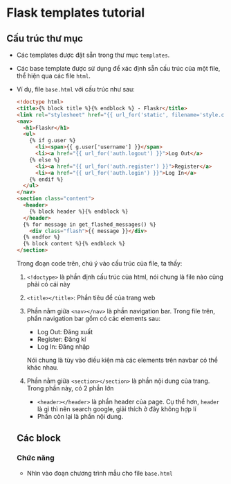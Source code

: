 # Flask templates tutorial

## Cấu trúc thư mục

- Các templates được đặt sẵn trong thư mục `templates`.

- Các base template được sử dụng để xác định sẵn cấu trúc của một file, thể hiện qua các file `html`.

- Ví dụ, file `base.html` với cấu trúc như sau:

  ```html
  <!doctype html>
  <title>{% block title %}{% endblock %} - Flaskr</title>
  <link rel="stylesheet" href="{{ url_for('static', filename='style.css') }}">
  <nav>
    <h1>Flaskr</h1>
    <ul>
      {% if g.user %}
        <li><span>{{ g.user['username'] }}</span>
        <li><a href="{{ url_for('auth.logout') }}">Log Out</a>
      {% else %}
        <li><a href="{{ url_for('auth.register') }}">Register</a>
        <li><a href="{{ url_for('auth.login') }}">Log In</a>
      {% endif %}
    </ul>
  </nav>
  <section class="content">
    <header>
      {% block header %}{% endblock %}
    </header>
    {% for message in get_flashed_messages() %}
      <div class="flash">{{ message }}</div>
    {% endfor %}
    {% block content %}{% endblock %}
  </section>
  ```

  Trong đoạn code trên, chú ý vào cấu trúc của file, ta thấy:

  1. `<!doctype>`  là phần định cấu trúc của html, nói chung là file nào cũng phải có cái này

  2. `<title></title>`: Phần tiêu đề của trang web

  3. Phần nằm giữa `<nav></nav>` là phần navigation bar. Trong file trên, phần navigation bar gồm có các elements sau:

     - Log Out: Đăng xuất
     - Register: Đăng kí
     - Log In: Đăng nhập

     Nói chung là tùy vào điều kiện mà các elements trên navbar có thể khác nhau.

  4. Phần nằm giữa `<section></section>` là phần nội dung của trang. Trong phần này, có 2 phần lớn

     - `<header></header>` là phần header của page. Cụ thể hơn, `header` là gì thì nên search google, giải thích ở đây không hợp lí
     - Phần còn lại là phần nội dung.

  ## Các block

  ### Chức năng

  - Nhìn vào đoạn chương trình mẫu cho file `base.html`